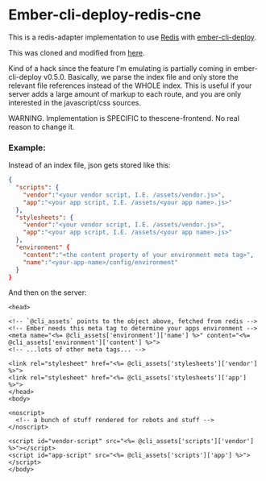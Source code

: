 # Ember-cli-deploy-redis-cne

This is a redis-adapter implementation to use [Redis](http://redis.io) with
[ember-cli-deploy](https://github.com/ember-cli/ember-cli-deploy).

This was cloned and modified from [here](https://github.com/LevelbossMike/ember-deploy-redis).

Kind of a hack since the feature I'm emulating is partially coming in ember-cli-deploy v0.5.0. Basically, we parse the index file and only store the relevant file references instead of the WHOLE index. This is useful if your server adds a large amount of markup to each route, and you are only interested in the javascript/css sources.

WARNING. Implementation is SPECIFIC to thescene-frontend. No real reason to change it.

### Example:

Instead of an index file, json gets stored like this:
```json
{
  "scripts": {
    "vendor":"<your vendor script, I.E. /assets/vendor.js>",
    "app":"<your app script, I.E. /assets/<your app name>.js>"
  },
  "stylesheets": {
    "vendor":"<your vendor script, I.E. /assets/vendor.js>",
    "app":"<your app script, I.E. /assets/<your app name>.js>"
  },
  "environment" {
    "content":"<the content property of your environment meta tag>",
    "name":"<your-app-name>/config/environment"
  }
}
```

And then on the server:
```erb
<head>

<!-- `@cli_assets` points to the object above, fetched from redis -->
<!-- Ember needs this meta tag to determine your apps environment -->
<meta name="<%= @cli_assets['environment']['name'] %>" content="<%= @cli_assets['environment']['content'] %>">
<!-- ...lots of other meta tags... -->

<link rel="stylesheet" href="<%= @cli_assets['stylesheets']['vendor'] %>">
<link rel="stylesheet" href="<%= @cli_assets['stylesheets']['app'] %>">
</head>
<body>

<noscript>
  <!-- a bunch of stuff rendered for robots and stuff -->
</noscript>

<script id="vendor-script" src="<%= @cli_assets['scripts']['vendor'] %>"></script>
<script id="app-script" src="<%= @cli_assets['scripts']['app'] %>"></script>
</body>
```
